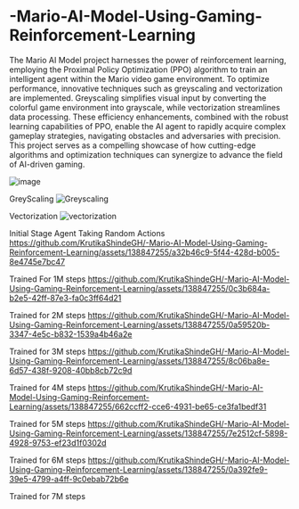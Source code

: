 # -Mario-AI-Model-Using-Gaming-Reinforcement-Learning

The Mario AI Model project harnesses the power of reinforcement learning, employing the Proximal Policy Optimization (PPO) algorithm to train an intelligent agent within the Mario video game environment. To optimize performance, innovative techniques such as greyscaling and vectorization are implemented. Greyscaling simplifies visual input by converting the colorful game environment into grayscale, while vectorization streamlines data processing. These efficiency enhancements, combined with the robust learning capabilities of PPO, enable the AI agent to rapidly acquire complex gameplay strategies, navigating obstacles and adversaries with precision. This project serves as a compelling showcase of how cutting-edge algorithms and optimization techniques can synergize to advance the field of AI-driven gaming.


![image](https://github.com/KrutikaShindeGH/-Mario-AI-Model-Using-Gaming-Reinforcement-Learning/assets/138847255/7af1892b-eb74-418f-baf7-0efd393ae6df)

GreyScaling
![Greyscaling](https://github.com/KrutikaShindeGH/-Mario-AI-Model-Using-Gaming-Reinforcement-Learning/assets/138847255/3bf07111-213a-403a-b8f0-57eb28181624)

Vectorization
![vectorization](https://github.com/KrutikaShindeGH/-Mario-AI-Model-Using-Gaming-Reinforcement-Learning/assets/138847255/c2cd3ed9-dbde-48c3-a1fb-87055f2e2d1e)

Initial Stage Agent Taking Random Actions
https://github.com/KrutikaShindeGH/-Mario-AI-Model-Using-Gaming-Reinforcement-Learning/assets/138847255/a32b46c9-5f44-428d-b005-8e4745e7bc47 

Trained For 1M steps 
https://github.com/KrutikaShindeGH/-Mario-AI-Model-Using-Gaming-Reinforcement-Learning/assets/138847255/0c3b684a-b2e5-42ff-87e3-fa0c3ff64d21

Trained for 2M steps
https://github.com/KrutikaShindeGH/-Mario-AI-Model-Using-Gaming-Reinforcement-Learning/assets/138847255/0a59520b-3347-4e5c-b832-1539a4b46a2e

Trained for 3M steps
https://github.com/KrutikaShindeGH/-Mario-AI-Model-Using-Gaming-Reinforcement-Learning/assets/138847255/8c06ba8e-6d57-438f-9208-40bb8cb72c9d

Trained for 4M steps
https://github.com/KrutikaShindeGH/-Mario-AI-Model-Using-Gaming-Reinforcement-Learning/assets/138847255/662ccff2-cce6-4931-be65-ce3fa1bedf31

Trained for 5M steps
https://github.com/KrutikaShindeGH/-Mario-AI-Model-Using-Gaming-Reinforcement-Learning/assets/138847255/7e2512cf-5898-4928-9753-ef23d1f0302d

Trained for 6M steps 
https://github.com/KrutikaShindeGH/-Mario-AI-Model-Using-Gaming-Reinforcement-Learning/assets/138847255/0a392fe9-39e5-4799-a4ff-9c0ebab72b6e

Trained for 7M steps

